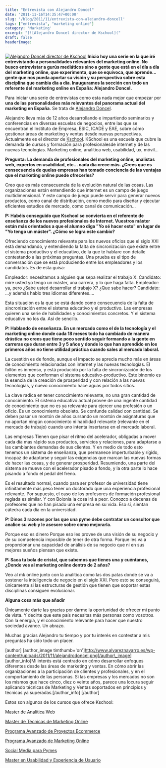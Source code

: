 ```yaml
---
title: "Entrevista con Alejandro Doncel"
date: '2011-11-16T14:35:47+00:00'
slug: '/blog/2011/11/entrevista-con-alejandro-doncell'
tags: ["entrevista", "marketing online"]
category: 'Marketing'
excerpt: "[![Alejandro Doncel director de Kschool]("
draft: false
headerImage: 
---
```

[![Alejandro Doncel director de Kschool](http://static.squarespace.com/static/5303797ae4b0c6ad9e43f072/5303ce80e4b0400995a883d6/5303cf4de4b0400995a88c26/1392758605518/alejandrodoncel.png?format=original "alejandrodoncel")](http://static.squarespace.com/static/5303797ae4b0c6ad9e43f072/5303ce80e4b0400995a883d6/5303cf4de4b0400995a88c26/1392758605518/alejandrodoncel.png?format=original) **Inicio hoy una serie en la que iré entrevistando a personalidades relevantes del marketing online. No busco entrevistar a gurús mediáticos sino a gente que está en el día a día del marketing online, que experimenta, que se equivoca, que aprende... gente que nos pueda aportar su visión y su perspectiva sobre esta disciplina que cambia día a día. Inauguramos la sección con todo un referente del marketing online en España: Alejandro Doncel.**

<!--more-->

Para iniciar una serie de entrevistas como esta nada mejor que empezar por **una de las personalidades más relevantes del panorama actual del marketing en España**. Se trata de [Alejandro Doncel](http://static.squarespace.com/static/5303797ae4b0c6ad9e43f072/5303ce80e4b0400995a883d6/5303cf35e4b0400995a88b0c/1392758581676/?format=original "Alejandro doncel profesional del marketing").

Alejandro lleva más de 12 años desarrollando e impartiendo seminarios y conferencias en diversas escuelas de negocios, entre las que se encuentran el Instituto de Empresa, ESIC, ICADE y EAE, sobre cómo gestionar áreas de marketing y ventas desde nuevas perspectivas. Actualmente es el director de [Kschool](http://static.squarespace.com/static/5303797ae4b0c6ad9e43f072/5303ce80e4b0400995a883d6/5303cf35e4b0400995a88b0c/1392758581676/?format=original "la escuela de los profesionales de Internet"). KSchool es una escuela que cubre la demanda de cursos y formación para profesionalesde internet y de las nuevas tecnologías. Marketing online, analítica web, usabilidad, ux, móvil...

**Pregunta:**  **La demanda de profesionales del marketing online, analistas web, expertos en usabilidad, etc… cada día crece más. ¿Crees que es consecuencia de quelas empresas han tomado conciencia de las ventajas que el marketing online puede ofrecerles?**

Creo que es más consecuencia de la evolución natural de las cosas. Las organizaciones están entendiendo que internet es un campo de juego multidimensional. Y este campo de juego puede servir para generar nuevos productos, como canal de distribución, como medio para diseñar y ejecutar eficientes estudios de mercado, como canal de comunicación...

**P: Habéis conseguido que Kschool se convierta en el referente de enseñanza de los nuevos profesionales de Internet. Vuestros máster están más orientados a que el alumno diga "Yo sé hacer esto" en lugar de "Yo tengo un máster". ¿Cómo se logra este cambio?**

Ofreciendo conocimiento relevante para los nuevos oficios que el siglo XXI está demandando, y entendiendo la falta de sincronización que existe entre el sistema productivo y el educativo, de la que te hablare con detalle contestando a las próximas preguntas. Una prueba es el tipo de conversación que se está produciendo entre los empleadores y los candidatos. Es de esta guisa:

Empleador: necesitamos a alguien que sepa realizar el trabajo X. Candidato: mire usted yo tengo un máster, una carrera, y lo que haga falta. Empleador: ya, pero ¿Sabe usted desarrollar el trabajo X? ¿Que sabe hacer? Candidato: ...y además hablo tres idiomas diferentes....

Esta situación es la que se está dando como consecuencia de la falta de sincronización entre el sistema educativo y el productivo. Las empresas quieren una serie de habilidades y conocimientos concretos. Y el sistema educativo no los da. Así de sencillo.

**P: Hablando de enseñanza. En un mercado como el de la tecnología y el marketing online donde cada 18 meses todo ha cambiado de manera drástica no crees que tiene poco sentido seguir formando a la gente en carreras que duran entre 3 y 5 años y donde lo que han aprendido en los primeros años no tiene utilidad práctica cuando sales al mercado laboral.**

La cuestión es de fondo, aunque el impacto se aprecia mucho más en áreas de conocimiento relacionadas con internet y las nuevas tecnologías. El follón es inmenso, y está producido por la falta de sincronización de los elementos que conforman el sistema educativo-productivo. Este binomio es la esencia de la creación de prosperidad y con relación a las nuevas tecnologías, y nuevo conocimiento hace aguas por todos sitios.

La clave radica en tener conocimiento relevante, no una gran cantidad de conocimiento. El sistema educativo actual provee de una ingente cantidad de conocimiento que no es ya relevante para ejercer una profesión o un oficio. Es un conocimiento obsoleto. Se confunde calidad con cantidad. Se deben pasar un montón de años cursando un montón de asignaturas que no aportan ningún conocimiento ni habilidad relevante (relevante en el mercado de trabajo) cuando uno intenta insertarse en el mercado laboral.

Las empresas Tienen que pisar el ritmo del acelerador, obligadas a mover cada día mas rápido sus productos, servicios y relaciones, para adaptarse a las cambiantes demandas de sus clientes. Y en medio de todo esto tenemos un sistema de enseñanza, que permanece imperturbable y rígido, incapaz de adaptarse y seguir las exigencias que marcan las nuevas formas de hacer las cosas, y de generar prosperidad. Resumiendo, una parte del sistema se mueve con el acelerador pisado a fondo, y la otra parte lo hace pisando a fondo el pedal del freno.

Es el resultado normal, cuando para ser profesor de universidad tiene infinitamente más peso tener un doctorado que una experiencia profesional relevante. Por supuesto, el caso de los profesores de formación profesional reglada es similar. Y con Bolonia la cosa irá a peor. Conozco a decenas de profesores que no han pisado una empresa en su vida. Eso sí, sientan cátedra cada día en la universidad.

**P: Dinos 3 razones por las que una pyme debe contratar un consultor que analice su web y le asesore sobre cómo mejorarla.**

Porque eso es dinero Porque eso les provee de una visión de su negocio y de su competencia imposible de tener de otra forma. Porque les va a proporcionar una capacidad de análisis de su negocio que ni en sus mejores sueños piensan que existe.

**P: Saca tu bola de cristal, que sabemos que tienes una y cuéntanos, ¿Donde ves al marketing online dentro de 2 años?**

Veo al mk online junto con la analítica como las dos patas donde se va a sostener la inteligencia de negocio en el siglo XXI. Pero esto se conseguirá, únicamente si las estructuras de gestión que tienen que soportar estas disciplinas consiguen evolucionar.

**Alguna cosa más que añadir**

Únicamente darte las gracias por darme la oportunidad de ofrecer mi punto de vista. Y decirte que este país necesitas más personas como vosotros. Con la energía, y el conocimiento relevante para hacer que nuestro sociedad avance. Un abrazo.

Muchas gracias Alejandro tu tiempo y por tu interés en contestar a mis preguntas ha sido todo un placer.

[author] [author\_image timthumb='on']http://www.alvareznavarro.es/wp-content/uploads/2011/11/alejandrodoncel.png[/author\_image] [author\_info]Mi interés está centrado en cómo desarrollar enfoques diferentes desde las áreas de marketing y ventas. En cómo abrir las organizaciones a la participación de clientes y profesionales, y en el comportamiento de las personas. Si las empresas y los mercados no son los mismos que hace cinco, diez o veinte años, parece una locura seguir aplicando técnicas de Marketing y Ventas soportados en principios y técnicas ya superadas.[/author\_info] [/author]

Estos son algunos de los cursos que ofrece Kschool:

[Master de Analítica Web](http://kschool.com/analitica-web/cursos/master-analitica-web/)

[Master de Técnicas de Marketing Online](http://kschool.com/marketing-online/cursos/master-de-tecnicas-de-marketing-online/)

[Programa Avanzado de Proyectos Ecommerce](http://kschool.com/ecommerce/cursos/programa-avanzado-proyectos-ecommerce/)

[Programa Avanzado de Marketing Online](http://kschool.com/marketing-online/cursos/programa-avanzado-de-marketing-online/)

[Social Media para Pymes](http://kschool.com/social-media/cursos/social-media-para-pymes/)

[Master en Usabilidad y Experiencia de Usuario](http://kschool.com/usabilidad-ux/cursos/master-en-usabilidad-y-experiencia-de-usuario/)

